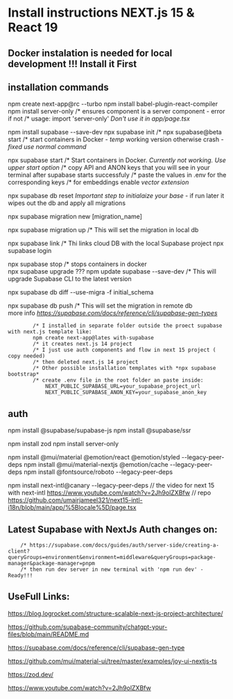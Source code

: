 # Install instructions NEXT.js 15 & React 19

## Docker instalation is needed for local development !!! Install it First

## installation commands

npm create next-app@rc --turbo
npm install babel-plugin-react-compiler
npm install server-only
    /* ensures component is a server component - error if not
    /* usage: import 'server-only' *Don't use it in app/page.tsx*

npm install supabase --save-dev 
npx supabase init
/* npx supabase@beta start
            /* start containers in Docker - *temp* working version otherwise crash *-fixed use normal command*

npx supabase start 
            /* Start containers in Docker. *Currently not working. Use upper start option*
            /* copy API and ANON keys that you will see in your terminal after supabase starts successfuly
            /* paste the values in .env for the corresponding keys
            /* for embeddings enable *vector extension*

npx supabase db reset
        *Important step to initialaize your base* - if run later it wipes out the db and apply all migrations  

npx supabase migration new [migration_name] 

npx supabase migration up
            /* This will set the migration in local db      

npx supabase link
            /* Thi links cloud DB with the local Supabase project
npx supabase login

npx supabase stop
              /* stops containers in docker           
npx supabase upgrade ???
npm update supabase --save-dev
            /* This will upgrade Supabase CLI to the latest version             

npx supabase db diff --use-migra -f initial_schema

npx supabase db push 
            /* This will set the migration in remote db  
more info *https://supabase.com/docs/reference/cli/supabase-gen-types*

            /* I installed in separate folder outside the proect supabase with next.js template like:
            npm create next-app@lates with-supabase
            /* it creates next.js 14 project
            /* I just use auth components and flow in next 15 project ( copy needed) 
            /* then deleted next.js 14 project       
            /* Other possible installation templates with *npx supabase bootstrap*
            /* create .env file in the root folder an paste inside:
                NEXT_PUBLIC_SUPABASE_URL=your_supabase_project_url
                NEXT_PUBLIC_SUPABASE_ANON_KEY=your_supabase_anon_key
      

                          
## auth

npm install @supabase/supabase-js
npm install @supabase/ssr

npm install zod
npm install server-only

npm install @mui/material @emotion/react @emotion/styled --legacy-peer-deps
npm install @mui/material-nextjs @emotion/cache --legacy-peer-deps
npm install @fontsource/roboto --legacy-peer-deps

npm install next-intl@canary  --legacy-peer-deps
// the video for next 15 with next-intl https://www.youtube.com/watch?v=2Jh9olZXBfw
// repo https://github.com/umairjameel321/next15-intl-i18n/blob/main/app/%5Blocale%5D/page.tsx

## Latest Supabase with NextJs Auth changes on:
        /* https://supabase.com/docs/guides/auth/server-side/creating-a-client?queryGroups=environment&environment=middleware&queryGroups=package-manager&package-manager=pnpm
        /* then run dev server in new terminal with 'npm run dev' - Ready!!!      

## UseFull Links:

https://blog.logrocket.com/structure-scalable-next-js-project-architecture/

https://github.com/supabase-community/chatgpt-your-files/blob/main/README.md

https://supabase.com/docs/reference/cli/supabase-gen-type

https://github.com/mui/material-ui/tree/master/examples/joy-ui-nextjs-ts

https://zod.dev/

https://www.youtube.com/watch?v=2Jh9olZXBfw

